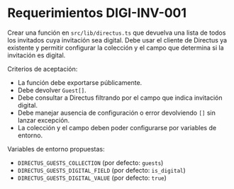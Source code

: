 # Requerimientos DIGI-INV-001

Crear una función en `src/lib/directus.ts` que devuelva una lista de todos los invitados cuya invitación sea digital. Debe usar el cliente de Directus ya existente y permitir configurar la colección y el campo que determina si la invitación es digital.

Criterios de aceptación:
- La función debe exportarse públicamente.
- Debe devolver `Guest[]`.
- Debe consultar a Directus filtrando por el campo que indica invitación digital.
- Debe manejar ausencia de configuración o error devolviendo `[]` sin lanzar excepción.
- La colección y el campo deben poder configurarse por variables de entorno.

Variables de entorno propuestas:
- `DIRECTUS_GUESTS_COLLECTION` (por defecto: `guests`)
- `DIRECTUS_GUESTS_DIGITAL_FIELD` (por defecto: `is_digital`)
- `DIRECTUS_GUESTS_DIGITAL_VALUE` (por defecto: `true`)
